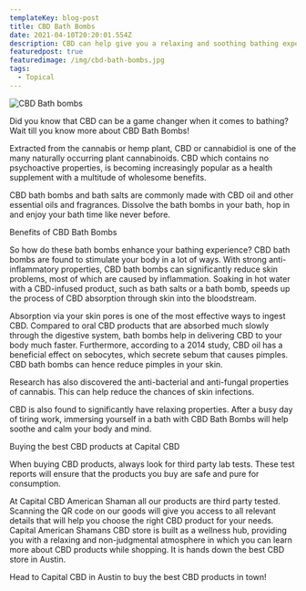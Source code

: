 ```yaml
---
templateKey: blog-post
title: CBD Bath Bombs
date: 2021-04-10T20:20:01.554Z
description: CBD can help give you a relaxing and soothing bathing experience...
featuredpost: true
featuredimage: /img/cbd-bath-bombs.jpg
tags:
  - Topical
---
```



![](/img/cbd-bath-bombs.jpg "CBD Bath bombs")



Did you know that CBD can be a game changer when it comes to bathing?  Wait till you know more about CBD Bath Bombs!

Extracted from the cannabis or hemp plant, CBD or cannabidiol is one of the many naturally occurring plant cannabinoids. CBD which contains no psychoactive properties, is becoming increasingly popular as a health supplement with a multitude of wholesome benefits.

CBD bath bombs and bath salts are commonly made with CBD oil and other essential oils and fragrances. Dissolve the bath bombs in your bath, hop in and enjoy your bath time like never before.

Benefits of CBD Bath Bombs

So how do these bath bombs enhance your bathing experience?  CBD bath bombs are found to stimulate your body in a lot of ways. With strong anti-inflammatory properties, CBD bath bombs can significantly reduce skin problems, most of which are caused by inflammation. Soaking in hot water with a CBD-infused product, such as bath salts or a bath bomb, speeds up the process of CBD absorption through skin into the bloodstream.

Absorption via your skin pores is one of the most effective ways to ingest CBD. Compared to oral CBD products that are absorbed much slowly through the digestive system, bath bombs help in delivering CBD to your body much faster.  Furthermore, according to a 2014 study, CBD oil has a beneficial effect on sebocytes, which secrete sebum that causes pimples. CBD bath bombs can hence reduce pimples in your skin.

Research has also discovered the anti-bacterial and anti-fungal properties of cannabis. This can help reduce the chances of skin infections. 

CBD is also found to significantly have relaxing properties. After a busy day of tiring work, immersing yourself in a bath with CBD Bath Bombs will help soothe and calm your body and mind. 

Buying the best CBD products at Capital CBD

When buying CBD products, always look for third party lab tests. These test reports will ensure that the products you buy are safe and pure for consumption. 

At Capital CBD American Shaman all our products are third party tested. Scanning the QR code on our goods will give you access to all relevant details that will help you choose the right CBD product for your needs. Capital American Shamans CBD store is built as a wellness hub, providing you with a relaxing and non-judgmental atmosphere in which you can learn more about CBD products while shopping. It is hands down the best CBD store in Austin. 

Head to Capital CBD in Austin to buy the best CBD products in town!
